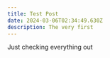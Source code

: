 ```yaml
---
title: Test Post
date: 2024-03-06T02:34:49.630Z
description: The very first
---
```

Just checking everything out